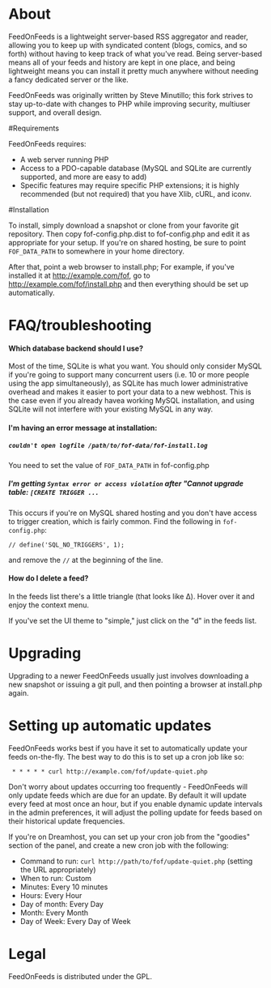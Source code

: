 # About

FeedOnFeeds is a lightweight server-based RSS aggregator and reader,
allowing you to keep up with syndicated content (blogs, comics, and so
forth) without having to keep track of what you've read. Being
server-based means all of your feeds and history are kept in one
place, and being lightweight means you can install it pretty much
anywhere without needing a fancy dedicated server or the like.

FeedOnFeeds was originally written by Steve Minutillo; this fork
strives to stay up-to-date with changes to PHP while improving
security, multiuser support, and overall design.

#Requirements

FeedOnFeeds requires:

* A web server running PHP
* Access to a PDO-capable database (MySQL and SQLite are currently supported,
  and more are easy to add)
* Specific features may require specific PHP extensions; it is highly
  recommended (but not required) that you have Xlib, cURL, and iconv.

#Installation

To install, simply download a snapshot or clone from your favorite git
repository.  Then copy fof-config.php.dist to fof-config.php and edit
it as appropriate for your setup. If you're on shared hosting, be sure
to point `FOF_DATA_PATH` to somewhere in your home directory.

After that, point a web browser to install.php; For example, if you've
installed it at http://example.com/fof, go to
http://example.com/fof/install.php and then everything should be set
up automatically.

# FAQ/troubleshooting

#### Which database backend should I use?

Most of the time, SQLite is what you want. You should only consider MySQL if
you're going to support many concurrent users (i.e. 10 or more people using the
app simultaneously), as SQLite has much lower administrative overhead and makes
it easier to port your data to a new webhost. This is the case even if you
already havea working MySQL installation, and using SQLite will not interfere
with your existing MySQL in any way.

#### I'm having an error message at installation:

##### `couldn't open logfile /path/to/fof-data/fof-install.log`

You need to set the value of `FOF_DATA_PATH` in fof-config.php

##### I'm getting `Syntax error or access violation` after "Cannot upgrade table: `[CREATE TRIGGER ...`

This occurs if you're on MySQL shared hosting and you don't have access to
trigger creation, which is fairly common.  Find the following in
`fof-config.php`:

    // define('SQL_NO_TRIGGERS', 1);

and remove the `//` at the beginning of the line.

#### How do I delete a feed?

In the feeds list there's a little triangle (that looks like &Delta;). Hover
over it and enjoy the context menu.

If you've set the UI theme to "simple," just click on the "d" in the feeds
list.

# Upgrading

Upgrading to a newer FeedOnFeeds usually just involves downloading a
new snapshot or issuing a git pull, and then pointing a browser at install.php
again.

# Setting up automatic updates

FeedOnFeeds works best if you have it set to automatically update your feeds
on-the-fly. The best way to do this is to set up a cron job like
so:

     * * * * * curl http://example.com/fof/update-quiet.php

Don't worry about updates occurring too frequently - FeedOnFeeds will only
update feeds which are due for an update. By default it will
update every feed at most once an hour, but if you enable dynamic
update intervals in the admin preferences, it will adjust the polling
update for feeds based on their historical update frequencies.

If you're on Dreamhost, you can set up your cron job from the "goodies" section
of the panel, and create a new cron job with the following:

* Command to run: `curl http://path/to/fof/update-quiet.php` (setting the URL
  appropriately)
* When to run: Custom
* Minutes: Every 10 minutes
* Hours: Every Hour
* Day of month: Every Day
* Month: Every Month
* Day of Week: Every Day of Week



# Legal

FeedOnFeeds is distributed under the GPL.

